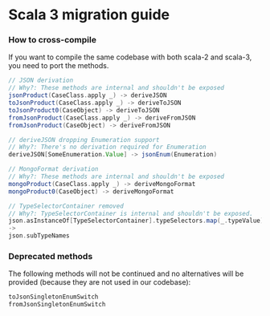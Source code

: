 # Scala 3 migration guide

### How to cross-compile

If you want to compile the same codebase with both scala-2 and scala-3,
you need to port the methods.

```scala
// JSON derivation
// Why?: These methods are internal and shouldn't be exposed
jsonProduct(CaseClass.apply _) -> deriveJSON
toJsonProduct(CaseClass.apply _) -> deriveToJSON
toJsonProduct0(CaseObject) -> deriveToJSON
fromJsonProduct(CaseClass.apply _) -> deriveFromJSON
fromJsonProduct(CaseObject) -> deriveFromJSON

// deriveJSON dropping Enumeration support
// Why?: There's no derivation required for Enumeration
deriveJSON[SomeEnumeration.Value] -> jsonEnum(Enumeration)

// MongoFormat derivation
// Why?: These methods are internal and shouldn't be exposed
mongoProduct(CaseClass.apply _) -> deriveMongoFormat
mongoProduct0(CaseObject) -> deriveMongoFormat

// TypeSelectorContainer removed
// Why?: TypeSelectorContainer is internal and shouldn't be exposed.
json.asInstanceOf[TypeSelectorContainer].typeSelectors.map(_.typeValue)
->
json.subTypeNames

```

### Deprecated methods

The following methods will not be continued and no alternatives will be provided (because they are not used in our
codebase):

```scala
toJsonSingletonEnumSwitch
fromJsonSingletonEnumSwitch
```


